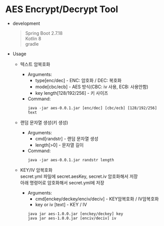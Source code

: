 # AES Encrypt/Decrypt Tool
- development 
  > Spring Boot 2.7.18  
  > Kotlin 8  
  > gradle
  > 

- Usage
  - 텍스트 암복호화
    - Arguments:
      - type[enc/dec] - ENC: 암호화 / DEC: 복호화
      - mode[cbc/ecb] - AES 방식(CBC: iv 사용, ECB: 사용안함)
      - key length[128/192/256] - 키 사이즈
    - Command:
      ```shell
      java -jar aes-0.0.1.jar [enc/dec] [cbc/ecb] [128/192/256] text
      ```

  - 랜덤 문자열 생성(키 생성)
    - Arguments:
      - cmd[randstr] - 랜덤 문자열 생성
      - length[>0] - 문자열 길이
    - Command:
      ```shell
      java -jar aes-0.0.1.jar randstr length
      ```
      
  - KEY/IV 암복호화  
    secret.yml 파일에 secret.aesKey, secret.iv 암호화해서 저장  
    아래 명령어로 암호화해서 secret.yml에 저장  
    - Arguments:
      - cmd[enckey/deckey/enciv/deciv] - KEY암복호화 / IV암복호화
      - key or iv [text] - KEY / IV
      ```shell
      java jar aes-1.0.0.jar [enckey/deckey] key
      java jar aes-1.0.0.jar [enciv/deciv] iv
      ```